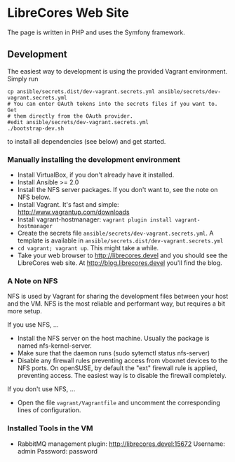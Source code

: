 LibreCores Web Site
===================

The page is written in PHP and uses the Symfony framework.

Development
-----------
The easiest way to development is using the provided Vagrant environment.
Simply run
```
cp ansible/secrets.dist/dev-vagrant.secrets.yml ansible/secrets/dev-vagrant.secrets.yml
# You can enter OAuth tokens into the secrets files if you want to. Get
# them directly from the OAuth provider.
#edit ansible/secrets/dev-vagrant.secrets.yml
./bootstrap-dev.sh
```
to install all dependencies (see below) and get started.

### Manually installing the development environment

- Install VirtualBox, if you don't already have it installed.
- Install Ansible >= 2.0
- Install the NFS server packages. If you don't want to, see the note on NFS
  below.
- Install Vagrant. It's fast and simple: http://www.vagrantup.com/downloads
- Install vagrant-hostmanager: `vagrant plugin install vagrant-hostmanager`
- Create the secrets file `ansible/secrets/dev-vagrant.secrets.yml`. A 
  template is available in `ansible/secrets.dist/dev-vagrant.secrets.yml`
- `cd vagrant; vagrant up`. This might take a while.
- Take your web browser to http://librecores.devel and you should see the
  LibreCores web site. At http://blog.librecores.devel you'll find the blog.

### A Note on NFS
NFS is used by Vagrant for sharing the development files between your host and
the VM. NFS is the most reliable and performant way, but requires a bit more
setup.

If you use NFS, ...
- Install the NFS server on the host machine. Usually the package is named
  nfs-kernel-server.
- Make sure that the daemon runs (sudo sytemctl status nfs-server)
- Disable any firewall rules preventing access from vboxnet devices to the NFS
  ports. On openSUSE, by default the "ext" firewall rule is applied, preventing
  access. The easiest way is to disable the firewall completely.

If you don't use NFS, ...
- Open the file `vagrant/Vagrantfile` and uncomment the corresponding lines of
  configuration.


### Installed Tools in the VM

- RabbitMQ management plugin:
  http://librecores.devel:15672
  Username: admin
  Password: password

